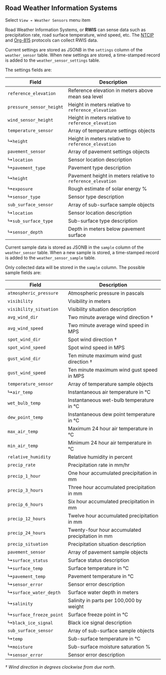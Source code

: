 ## Road Weather Information Systems

Select `View ➔ Weather Sensors` menu item

Road Weather Information Systems, or **RWIS** can sense data such as
precipitation rate, road surface temperature, wind speed, etc.  The [NTCIP]
and [Org-815] protocols can collect RWIS data.

Current settings are stored as JSONB in the `settings` column of the
`weather_sensor` table.  When new settings are stored, a time-stamped record is
added to the `weather_sensor_settings` table.

The settings fields are:

Field                    | Description
-------------------------|-------------------------------------------------------
`reference_elevation`    | Reference elevation in meters above mean sea level
`pressure_sensor_height` | Height in meters relative to `reference_elevation`
`wind_sensor_height`     | Height in meters relative to `reference_elevation`
`temperature_sensor`     | Array of temperature settings objects
↳`height`                | Height in meters relative to `reference_elevation`
`pavement_sensor`        | Array of pavement settings objects
↳`location`              | Sensor location description
↳`pavement_type`         | Pavement type description
↳`height`                | Pavement height in meters relative to `reference_elevation`
↳`exposure`              | Rough estimate of solar energy %
↳`sensor_type`           | Sensor type description
`sub_surface_sensor`     | Array of sub-surface sample objects
↳`location`              | Sensor location description
↳`sub_surface_type`      | Sub-surface type description
↳`sensor_depth`          | Depth in meters below pavement surface

Current sample data is stored as JSONB in the `sample` column of the
`weather_sensor` table.  When a new sample is stored, a time-stamped record is
added to the `weather_sensor_sample` table.

Only collected data will be stored in the `sample` column.  The possible sample
fields are:

Field                   | Description
------------------------|------------------------------------
`atmospheric_pressure`  | Atmospheric pressure in pascals
`visibility`            | Visibility in meters
`visibility_situation`  | Visibility situation description
`avg_wind_dir`          | Two minute average wind direction †
`avg_wind_speed`        | Two minute average wind speed in MPS
`spot_wind_dir`         | Spot wind direction †
`spot_wind_speed`       | Spot wind speed in MPS
`gust_wind_dir`         | Ten minute maximum wind gust direction †
`gust_wind_speed`       | Ten minute maximum wind gust speed in MPS
`temperature_sensor`    | Array of temperature sample objects
↳`air_temp`             | Instantaneous air temperature in ℃
`wet_bulb_temp`         | Instantaneous wet-bulb temperature in ℃
`dew_point_temp`        | Instantaneous dew point temperature in ℃
`max_air_temp`          | Maximum 24 hour air temperature in ℃
`min_air_temp`          | Minimum 24 hour air temperature in ℃
`relative_humidity`     | Relative humidity in percent
`precip_rate`           | Precipitation rate in mm/hr
`precip_1_hour`         | One hour accumulated precipitation in mm
`precip_3_hours`        | Three hour accumulated precipitation in mm
`precip_6_hours`        | Six hour accumulated precipitation in mm
`precip_12_hours`       | Twelve hour accumulated precipitation in mm
`precip_24_hours`       | Twenty-four hour accumulated precipitation in mm
`precip_situation`      | Precipitation situation description
`pavement_sensor`       | Array of pavement sample objects
↳`surface_status`       | Surface status description
↳`surface_temp`         | Surface temperature in ℃
↳`pavement_temp`        | Pavement temperature in ℃
↳`sensor_error`         | Sensor error description
↳`surface_water_depth`  | Surface water depth in meters
↳`salinity`             | Salinity in parts per 100,000 by weight
↳`surface_freeze_point` | Surface freeze point in ℃
↳`black_ice_signal`     | Black ice signal description
`sub_surface_sensor`    | Array of sub-surface sample objects
↳`temp`                 | Sub-surface temperature in ℃
↳`moisture`             | Sub-surface moisture saturation %
↳`sensor_error`         | Sensor error description

_† Wind direction in degrees clockwise from due north_.


[NTCIP]: admin_guide.html#ntcip
[ORG-815]: admin_guide.html#org815
